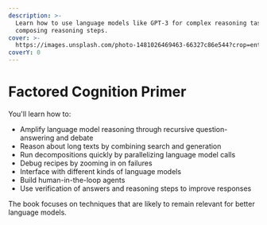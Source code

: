 ```yaml
---
description: >-
  Learn how to use language models like GPT-3 for complex reasoning tasks by
  composing reasoning steps.
cover: >-
  https://images.unsplash.com/photo-1481026469463-66327c86e544?crop=entropy&cs=tinysrgb&fm=jpg&ixid=MnwxOTcwMjR8MHwxfHNlYXJjaHw2fHxibHVlJTIwd2hpdGV8ZW58MHx8fHwxNjYyODM4MTE4&ixlib=rb-1.2.1&q=80
coverY: 0
---
```


# Factored Cognition Primer

You'll learn how to:

* Amplify language model reasoning through recursive question-answering and debate
* Reason about long texts by combining search and generation
* Run decompositions quickly by parallelizing language model calls
* Debug recipes by zooming in on failures
* Interface with different kinds of language models
* Build human-in-the-loop agents
* Use verification of answers and reasoning steps to improve responses

The book focuses on techniques that are likely to remain relevant for better language models.
